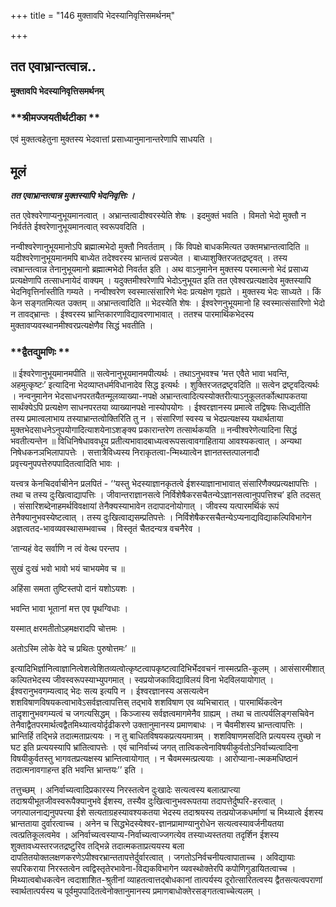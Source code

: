 +++
title = "146 मुक्तावपि भेदस्यानिवृत्तिसमर्थनम्"

+++


## तत एवाभ्रान्तत्वान्न..

**मुक्तावपि भेदस्यानिवृत्तिसमर्थनम्**

### **श्रीमज्जयतीर्थटीका **

एवं मुक्तत्वहेतुना मुक्तस्य भेदवात्तां प्रसाध्यानुमानान्तरेणापि साधयति ।

## **मूलं**

***तत एवाभ्रान्तत्वान्न मुक्तस्यापि भेदनिवृत्तिः ।***

तत एवेश्वरेणाप्यनुभूयमानत्वात् । अभ्रान्तत्वादीश्वरस्येति शेषः । इदमुक्तं भवति । विमतो भेदो मुक्तौ न निर्वर्तते ईश्वरेणानुभूयमानत्वात् स्वरूपवदिति ।

नन्वीश्वरेणानुभूयमानोऽपि ब्रह्मात्मभेदो मुक्तौ निवर्तताम् । किं विपक्षे बाधकमित्यत उक्तमभ्रान्तत्वादिति ॥ यदीश्वरेणानुभूयमानमपि बाध्येत तदेश्वरस्य भ्रान्तत्वं प्रसज्येत । बाध्याशुक्तिरजतद्रष्टृवत् । तस्य त्वभ्रान्तत्वान्न तेनानुभूयमानो ब्रह्मात्मभेदो निवर्तत इति । अथ वाऽनुमानेन मुक्तस्य परमात्मनो भेदं प्रसाध्य प्रत्यक्षेणापि तत्साधनायेदं वाक्यम् । यदुक्तमीश्वरेणापि भेदोऽनुभूयत इति तत एवेश्वरप्रत्यक्षादेव मुक्तस्यापि भेदनिवृत्तिर्नास्तीति गम्यते । नन्वीश्वरेण स्वस्मात्संसारिणे भेदः प्रत्यक्षेण गृह्यते । मुक्तस्य भेदः साध्यते । किं केन सङ्गतमित्यत उक्तम् ॥ अभ्रान्तत्वादिति ॥ भेदस्येति शेषः । ईश्वरेणनुभूयमानो हि स्वस्मात्संसारिणो भेदो न तावद्भ्रान्तः । ईश्वरस्य भ्रान्तिकारणाविद्यावरणाभावात् । ततश्च पारमार्थिकभेदस्य मुक्तावप्यवस्थानमीश्वरप्रत्यक्षेणैव सिद्धं भवतीति ।

### **द्वैतद्युमणिः **

॥ ईश्वरेणानुभूयमानमपीति ॥ सत्वेनानुभूयमानमपीत्यर्थः । तथाऽनुभवश्च ‘मत्त एवैते भावा भवन्ति, अहमुत्कृष्टः’ इत्यादिना भेदव्याप्तधर्मविधानादेव सिद्ध इत्यर्थः । शुक्तिरजतद्रष्टृवदिति ॥ सत्वेन द्रष्टृवदित्यर्थः । नन्वनुमानेन भेदसाधनपरतयैतन्मूलव्याख्या-नपक्षे अभ्रान्तत्वादित्यस्योक्तरीत्याऽनुकूलतर्कोत्थापकतया सार्थंक्येऽपि प्रत्यक्षेण साधनपरतया व्याख्यानपक्षे नास्योपयोगः । ईश्वरज्ञानस्य प्रमात्वे तद्विषयः सिध्द्यतीति तस्य प्रमात्वलाभाय तस्याभ्रान्तत्वोक्तिरिति तु न । संसारिणां स्वस्य च भेदप्रत्यक्षस्य यथार्थताया मुक्तभेदसाधनेऽनुपयोगादित्याशयेनाऽशङ्क्य प्रकारान्तरेण तत्सार्थकयति ॥ नन्वीश्वरेणेत्यादिना सिद्धं भवतीत्यन्तेन ॥ विधिनिषेधाववधूय प्रतीत्यभावादबाध्यत्वरूपसत्वावगाहिताया आवश्यकत्वात् । अन्यथा निषेधकनञभिलापापत्तेः । सत्तात्रैविध्यस्य निराकृतत्वा-न्मिथ्यात्वेन ज्ञानतस्तत्पालनादौ प्रवृत्त्यनुपपत्तेरुपपादितत्वादिति भावः ।

यत्त्वत्र केनचिदर्वाचीनेन प्रलपितं - ‘‘यस्तु भेदस्याज्ञानकृतत्वे ईशस्याज्ञानाभावात् संसारिणैक्यप्रत्यक्षापत्तिः । तथा च तस्य दुःखित्वाद्यापत्तिः । जीवान्तराज्ञानसत्वे निर्विशेषैकरसचैतन्येऽज्ञानसत्वानुपपत्तिश्च’ इति तदसत् । संसारिशब्देनाहमर्थविवक्षायां तेनैक्यस्याभावेन तदापादनोयोगात् । जीवस्य यत्पारमर्थिकं रूपं तेनैक्यानुभवस्येष्टत्वात् । तस्य दुःखित्वाद्यसम्प्रतिपत्तेः । निर्विशेषैकरसचैतन्येऽप्यनाद्यविद्याकल्पिविभागेन अज्ञत्वतद-भावव्यवस्थासम्भवाच्च । विस्तृतं चैतदन्यत्र वचनैरेव ।

‘तान्यहं वेद सर्वाणि न त्वं वेत्थ परन्तप ।

सुखं दुःखं भवो भावो भयं चाभयमेव च ॥

अहिंसा समता तुष्टिस्तपो दानं यशोऽयशः ।

भवन्ति भावा भूतानां मत्त एव पृथग्विधाः ।

यस्मात् क्षरमतीतोऽहमक्षरादपि चोत्तमः ।

अतोऽस्मि लोके वेदे च प्रथितः पुरुषोत्तमः’ ॥

इत्यादिभिर्ज्ञानित्वाज्ञानित्वेशत्वेशितव्यत्वोत्कृष्टत्वापकृष्टत्वादिभिर्भेदवचनं नास्मत्प्रति-कूलम् । आसंसारमीशात् कल्पितभेदस्य जीवस्वरूपस्याभ्युपगमात् । स्वप्रयोजकाविद्याविलयं विना भेदविलयायोगात् । ईश्वरानुभवगम्यत्वाद् भेदः सत्य इत्यपि न । ईश्वरज्ञानस्य असत्यत्वेन शशविषाणविषयकत्वाभावेऽसर्वज्ञत्वापत्तिस् तद्भावे शशविषाण एव व्यभिचारात् । पारमार्थिकत्वेन तादृशानुभवगम्यत्वं च जगत्यसिद्धम् । किञ्जास्य सर्वज्ञत्वमागमेनैव ग्राह्यम् । तथा च तात्पर्यलिङ्गसचिवेन तेनैवाद्वैतपरमार्थत्वद्वैतमिथ्यात्वयोर्दृढीकरणे उक्तानुमानस्य प्रमाणबाधः । न चैवमीशस्य भ्रान्तत्वापत्तिः । भ्रान्तिर्हि तद्भिन्ने तदात्मताप्रत्ययः । न तु बाधितविषयकप्रत्ययमात्रम् । शशविषाणमसदिति प्रत्ययस्य तुच्छो न घट इति प्रत्ययस्यापि भ्रांतित्वापत्तेः । एवं चानिर्वाच्यं जगत् तात्विकत्वेनाविषयीकुर्वतोऽनिर्वाच्यत्वादिना विषयीकुर्वतस्तु भागवतप्रत्यक्षस्य भ्रान्तित्वायोगात् । न चैवमस्मत्प्रत्ययाः । आरोप्याना-त्मकमधिष्ठानं तदात्मनावगाहन्त इति भवन्ति भ्रान्तयः’’ इति ।

तत्तुच्छम् । अनिर्वाच्यत्वादिप्रकारस्य निरस्तत्वेन दुःखादेः सत्यत्वस्य बलात्प्राप्त्या तदाश्रयीभूतजीवस्वरूपैक्यानुभवे ईशस्य, तस्यैव दुःखित्वानुभवरूपतया तदापत्तेर्दुष्परि-हरत्वात् । जगत्पालनाद्यनुपपत्त्या ईशे सत्यताग्रहस्यावश्यकतया भेदस्य तदाश्रयस्य तत्प्रयोजकधर्माणां च मिथ्यात्वे ईशस्य भ्रान्तताया दुर्वारत्वाच्च । अनेन च सिद्धभेदस्येश्वर-ज्ञानप्रामाण्यानुरोधेन सत्यत्वस्यावर्जनीयतया त्वत्प्रतिकूलत्वमेव । अनिर्वाच्यत्वस्याप्य-निर्वाच्यत्वाज्जगत्येव तस्याध्यस्ततया तदृर्शिन ईशस्य शुक्तावध्यस्तरजतद्रष्टुरिव तद्भिन्ने तदात्मकताप्रत्ययस्य बला दापतितयोक्तलक्षणकरणेऽपीश्वरभ्रान्ततापत्तेर्दुर्वारत्वात् । जगतोऽनिर्वचनीयत्वापाताच्च । अविद्यायाः सपरिकराया निरस्तत्वेन त्वद्विस्तृतेरभावेना-विद्यकविभागेन व्यवस्थोक्तेरपि कपोणिगुडायितत्वाच्च । मिथ्यात्वबोधकत्वेन त्वदाशाशित-श्रुतीनां व्याहतत्वात्तद्बोधकानां तात्पर्यस्य दूरोत्सारितत्वस्य द्वैतसत्यत्वपराणां स्वार्थतात्पर्यस्य च पूर्वमुपपादितत्वेनोक्तानुमानस्य प्रमाणबाधोक्तेरसङ्गतत्वाच्चेत्यलम् ।

